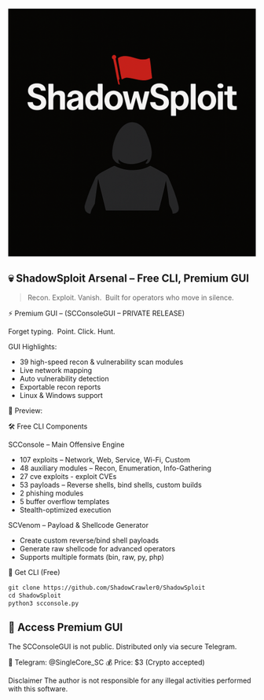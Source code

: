 ![ShadowSploit Icon](/images/shadowsploit_icon.png)

💀 ShadowSploit Arsenal – Free CLI, Premium GUI
-

> Recon. Exploit. Vanish.  
> Built for operators who move in silence.


⚡ Premium GUI – (SCConsoleGUI – PRIVATE RELEASE)

Forget typing.  
Point. Click. Hunt.

GUI Highlights:

- 39 high-speed recon & vulnerability scan modules
- Live network mapping
- Auto vulnerability detection
- Exportable recon reports
- Linux & Windows support

📸 Preview:



🛠 Free CLI Components

SCConsole – Main Offensive Engine

- 107 exploits – Network, Web, Service, Wi-Fi, Custom  
- 48 auxiliary modules – Recon, Enumeration, Info-Gathering
- 27 cve exploits - exploit CVEs  
- 53 payloads – Reverse shells, bind shells, custom builds  
- 2 phishing modules
- 5 buffer overflow templates  
- Stealth-optimized execution

SCVenom – Payload & Shellcode Generator

- Create custom reverse/bind shell payloads
- Generate raw shellcode for advanced operators
- Supports multiple formats (bin, raw, py, php)

🚀 Get CLI (Free)

```
git clone https://github.com/ShadowCrawler0/ShadowSploit
cd ShadowSploit
python3 scconsole.py
```

💎 Access Premium GUI
-

The SCConsoleGUI is not public.
Distributed only via secure Telegram.

📩 Telegram: @SingleCore_SC
💰 Price: $3 (Crypto accepted)

Disclaimer
The author is not responsible for any illegal activities performed with this software.
